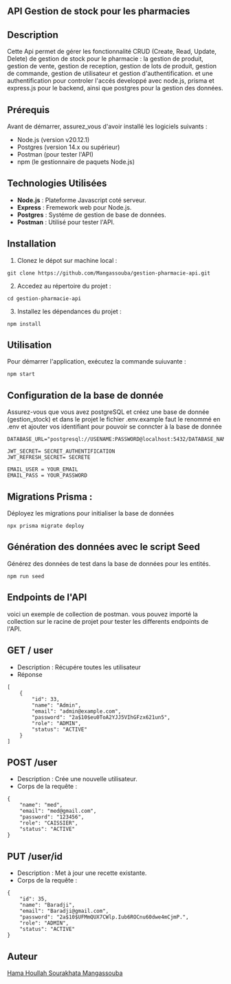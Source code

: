 ## API Gestion de stock pour les pharmacies 

## Description

Cette Api permet de gérer les fonctionnalité CRUD (Create, Read, Update, Delete) de gestion de stock pour le pharmacie : la gestion de produit, gestion de vente, gestion de reception, gestion de lots de produit, gestion de commande, gestion de utilisateur et gestion d'authentification.  et une authentification pour controler l'accés developpé avec node.js, prisma  et express.js pour le backend, ainsi que postgres pour la gestion des données.  

## Prérequis

Avant de démarrer, assurez_vous d'avoir installé les logiciels suivants :

- Node.js (version v20.12.1)
- Postgres (version 14.x ou supérieur)
- Postman (pour tester l'API)
- npm (le gestionnaire de paquets Node.js)

## Technologies Utilisées

- **Node.js** : Plateforme Javascript coté serveur.
- **Express** : Fremework web pour Node.js.
- **Postgres** : Systéme de gestion de base de données.
- **Postman** : Utilisé pour tester l'API.

## Installation 

1. Clonez le dépot sur machine local :

```
git clone https://github.com/Mangassouba/gestion-pharmacie-api.git

```

2. Accedez au répertoire du projet : 

```
cd gestion-pharmacie-api
```

3. Installez les dépendances du projet :

```
npm install
```

## Utilisation

Pour démarrer l'application, exécutez la commande suiuvante : 

```
npm start
```

## Configuration de la base de donnée
Assurez-vous que vous avez postgreSQL et créez une base de donnée (gestion_stock) et
dans le projet le fichier .env.example faut le renommé en .env et ajouter vos identifiant pour pouvoir se conncter à la base de donnée

```
DATABASE_URL="postgresql://USENAME:PASSWORD@localhost:5432/DATABASE_NAME"

JWT_SECRET= SECRET_AUTHENTIFICATION
JWT_REFRESH_SECRET= SECRETE

EMAIL_USER = YOUR_EMAIL
EMAIL_PASS = YOUR_PASSWORD
```

## Migrations Prisma : 

Déployez les migrations pour initialiser la base de données 
```
npx prisma migrate deploy 
```
## Génération des données avec le script Seed

Générez des données de test dans la base de données pour les entités.

```
npm run seed
```

## Endpoints de l'API

voici un exemple de collection de postman. vous pouvez importé  la collection sur le racine de projet pour tester les differents endpoints de l'API. 

## GET / user

- Description : Récupére toutes les utilisateur
- Réponse 
```
[
    {
        "id": 33,
        "name": "Admin",
        "email": "admin@example.com",
        "password": "2a$10$eu0ToA2YJJ5VIhGFzx621un5",
        "role": "ADMIN",
        "status": "ACTIVE"
    }
]
```
## POST /user
- Description : Crée une nouvelle utilisateur.
- Corps de la requête :
```
{
    "name": "med",
    "email": "med@gmail.com",
    "password": "123456",
    "role": "CAISSIER",
    "status": "ACTIVE"
}
```

## PUT /user/id

- Description : Met à jour une recette existante.
- Corps de la requête :
```
{
    "id": 35,
    "name": "Baradji",
    "email": "Baradji@gmail.com",
    "password": "2a$10$UFMmQUX7CWlp.Iub6ROCnu60dwe4mCjmP.",
    "role": "ADMIN",
    "status": "ACTIVE"
}

```
## Auteur

[Hama Houllah Sourakhata Mangassouba](https://github.com/Mangassouba)
